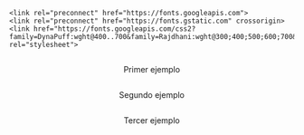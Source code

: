 <!DOCTYPE html>
<html lang="en" dir="ltr">
  <head>
    <meta charset="utf-8">
    <title>Pinturas</title>
    <link rel="preconnect" href="https://fonts.googleapis.com">
    <link rel="preconnect" href="https://fonts.gstatic.com" crossorigin>
    <link href="https://fonts.googleapis.com/css2?family=DynaPuff:wght@400..700&display=swap" rel="stylesheet">

    <link rel="preconnect" href="https://fonts.googleapis.com">
    <link rel="preconnect" href="https://fonts.gstatic.com" crossorigin>
    <link href="https://fonts.googleapis.com/css2?family=DynaPuff:wght@400..700&family=Rajdhani:wght@300;400;500;600;700&display=swap" rel="stylesheet">
  </head>

  <body style="margin:0;">
    <header>
      <p style="display:inline-block;width:400px">Primer ejemplo</p>
      <p style="display:inline-block;width:400px">Segundo ejemplo</p>
      <p style="display:inline-block;width:150px">Tercer ejemplo</p>
    </header>
  </body>
</html>
